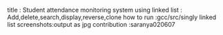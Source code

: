 title : Student attendance monitoring system  using linked list : Add,delete,search,display,reverse,clone
how to run :gcc/src/singly linked list screenshots:output as jpg
contribution :saranya020607
